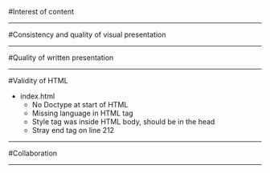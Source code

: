 #Interest of content

---
#Consistency and quality of visual presentation

---
#Quality of written presentation

---
#Validity of HTML
- index.html
  - No Doctype at start of HTML
  - Missing language in HTML tag
  - Style tag was inside HTML body, should be in the head
  - Stray </section> end tag on line 212
---
#Collaboration

---
